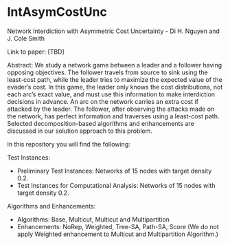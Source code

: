 # IntAsymCostUnc
Network Interdiction with Asymmetric Cost Uncertainty - Di H. Nguyen and J. Cole Smith

Link to paper: [TBD]

Abstract: We study a network game between a leader and a follower having opposing objectives. The follower travels from source to sink using the least-cost path, while the leader tries to maximize the expected value of the evader’s cost. In this game, the leader only knows the cost distributions, not each arc’s exact value, and must use this information to make interdiction decisions in advance. An arc on the network carries an extra cost if attacked by the leader. The follower, after observing the attacks made on the network, has perfect information and traverses using a least-cost path. Selected decomposition-based algorithms and enhancements are discussed in our solution approach to this problem.  

In this repository you will find the following:

Test Instances:
- Preliminary Test Instances: Networks of 15 nodes with target density 0.2.
- Test Instances for Computational Analysis: Networks of 15 nodes with target density 0.2.

Algorithms and Enhancements:
- Algorithms: Base, Multicut, Multicut and Multipartition
- Enhancements: NoRep, Weighted, Tree-SA, Path-SA, Score 
(We do not apply Weighted enhancement to Multicut and Multipartition Algorithm.)
